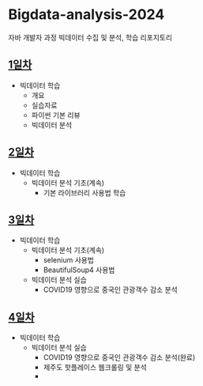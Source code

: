 # Bigdata-analysis-2024

자바 개발자 과정 빅데이터 수집 및 분석, 학습 리포지토리

## [1일차](https://github.com/devuoon/bigdata-analysis-2024/blob/main/DAY01.md)

- 빅데이터 학습
  - 개요
  - 실습자료
  - 파이썬 기본 리뷰
  - 빅데이터 분석

## [2일차](https://github.com/devuoon/bigdata-analysis-2024/blob/main/DAY02.md)

- 빅데이터 학습
  - 빅데이터 분석 기초(계속)
    - 기본 라이브러리 사용법 학습

## [3일차](https://github.com/devuoon/bigdata-analysis-2024/blob/main/DAY03.md)

- 빅데이터 학습
  - 빅데이터 분석 기초(계속)
    - selenium 사용법
    - BeautifulSoup4 사용법
  - 빅데이터 분석 실습
    - COVID19 영향으로 중국인 관광객수 감소 분석

## [4일차](https://github.com/devuoon/bigdata-analysis-2024/blob/main/DAY04.md)

- 빅데이터 학습
  - 빅데이터 분석 실습
    - COVID19 영향으로 중국인 관광객수 감소 분석(완료)
    - 제주도 핫플레이스 웹크롤링 및 분석
    -
